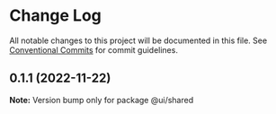 # Change Log

All notable changes to this project will be documented in this file.
See [Conventional Commits](https://conventionalcommits.org) for commit guidelines.

## 0.1.1 (2022-11-22)

**Note:** Version bump only for package @ui/shared
